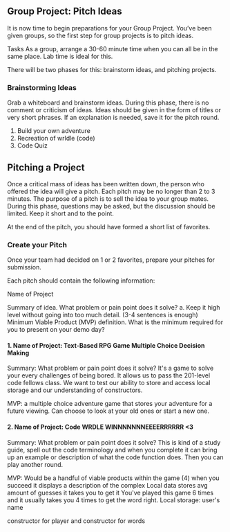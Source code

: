 ## Group Project: Pitch Ideas
It is now time to begin preparations for your Group Project. You’ve been given groups, so the first step for group projects is to pitch ideas.

Tasks
As a group, arrange a 30-60 minute time when you can all be in the same place. Lab time is ideal for this.

There will be two phases for this: brainstorm ideas, and pitching projects.

### Brainstorming Ideas
Grab a whiteboard and brainstorm ideas. During this phase, there is no comment or criticism of ideas. Ideas should be given in the form of titles or very short phrases. If an explanation is needed, save it for the pitch round.

1. Build your own adventure 
2. Recreation of wrldle (code)
3. Code Quiz 


## Pitching a Project
Once a critical mass of ideas has been written down, the person who offered the idea will give a pitch. Each pitch may be no longer than 2 to 3 minutes. The purpose of a pitch is to sell the idea to your group mates. During this phase, questions may be asked, but the discussion should be limited. Keep it short and to the point.

At the end of the pitch, you should have formed a short list of favorites.

### Create your Pitch
Once your team had decided on 1 or 2 favorites, prepare your pitches for submission.

Each pitch should contain the following information:

Name of Project

Summary of idea.
What problem or pain point does it solve? a. Keep it high level without going into too much detail. (3-4 sentences is enough)
Minimum Viable Product (MVP) definition.
What is the minimum required for you to present on your demo day?


#### 1. Name of Project: Text-Based RPG Game Multiple Choice Decision Making

Summary: 
What problem or pain point does it solve? It's a game to solve your every challenges of being bored. It allows us to pass the 201-level code fellows class. We want to test our ability to store and access local storage and our understanding of constructors. 

MVP: a multiple choice adventure game that stores your adventure for a future viewing. Can choose to look at your old ones or start a new one. 


#### 2. Name of Project: Code WRDLE  WINNNNNNNEEEERRRRRR <3

Summary: What problem or pain point does it solve?
This is kind of a study guide, spell out the code terminology and when you complete it can bring up an example or description of what the code function does. Then you can play another round. 

MVP: 
Would be a handful of viable products within the game (4)
when you succeed it displays a description of the complex 
Local data stores avg amount of guesses it takes you to get it 
You've played this game 6 times and it usually takes you 4 times to get the word right. 
Local storage: user's name 

constructor for player
and constructor for words



